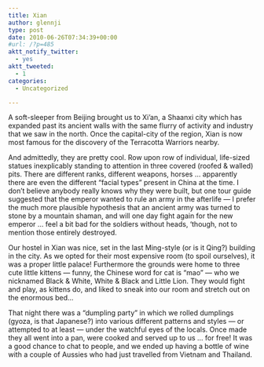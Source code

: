 ```yaml
---
title: Xian
author: glennji
type: post
date: 2010-06-26T07:34:39+00:00
#url: /?p=485
aktt_notify_twitter:
  - yes
aktt_tweeted:
  - 1
categories:
  - Uncategorized

---
```

A soft-sleeper from Beijing brought us to Xi&#8217;an, a Shaanxi city which has expanded past its ancient walls with the same flurry of activity and industry that we saw in the north. Once the capital-city of the region, Xian is now most famous for the discovery of the Terracotta Warriors nearby.
  
And admittedly, they are pretty cool. Row upon row of individual, life-sized statues inexplicably standing to attention in three covered (roofed & walled) pits. There are different ranks, different weapons, horses &#8230; apparently there are even the different &#8220;facial types&#8221; present in China at the time. I don&#8217;t believe anybody really knows why they were built, but one tour guide suggested that the emperor wanted to rule an army in the afterlife &#8212; I prefer the much more plausible hypothesis that an ancient army was turned to stone by a mountain shaman, and will one day fight again for the new emperor &#8230; feel a bit bad for the soldiers without heads, &#8216;though, not to mention those entirely destroyed.
  
Our hostel in Xian was nice, set in the last Ming-style (or is it Qing?) building in the city. As we opted for their most expensive room (to spoil ourselves), it was a proper little palace! Furthermore the grounds were home to three cute little kittens &#8212; funny, the Chinese word for cat is &#8220;mao&#8221; &#8212; who we nicknamed Black & White, White & Black and Little Lion. They would fight and play, as kittens do, and liked to sneak into our room and stretch out on the enormous bed&#8230;
  
That night there was a &#8220;dumpling party&#8221; in which we rolled dumplings (gyoza, is that Japanese?) into various different patterns and styles &#8212; or attempted to at least &#8212; under the watchful eyes of the locals. Once made they all went into a pan, were cooked and served up to us &#8230; for free! It was a good chance to chat to people, and we ended up having a bottle of wine with a couple of Aussies who had just travelled from Vietnam and Thailand.
